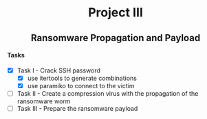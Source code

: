 <h1 align='center'> Project III </h1>
<h2 align='center'> Ransomware Propagation and Payload </h2>

#### Tasks

- [x] Task I   - Crack SSH password
    - [x] use itertools to generate combinations
    - [x] use paramiko to connect to the victim
- [ ] Task II  - Create a compression virus with the propagation of the ransomware worm
- [ ] Task III - Prepare the ransomware payload
